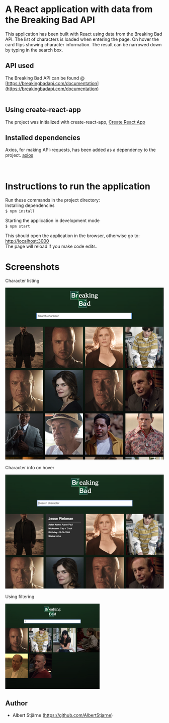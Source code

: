 # A React application with data from the Breaking Bad API

This application has been built with React using data from the Breaking Bad API. The list of characters is loaded when entering the page. On hover the card flips showing character information.
The result can be narrowed down by typing in the search box.

## API used

The Breaking Bad API can be found @ [https://breakingbadapi.com/documentation](https://breakingbadapi.com/documentation)
<br>
<br>

## Using create-react-app

The project was initialized with create-react-app, [Create React App](https://github.com/facebook/create-react-app)

## Installed dependencies

Axios, for making API-requests, has been added as a dependency to the project. [axios](https://www.npmjs.com/package/axios)<br>
<br><br>

# Instructions to run the application

Run these commands in the project directory:<br>
Installing dependencies<br>
`$ npm install`

Starting the application in development mode<br>
`$ npm start`

This should open the application in the browser, otherwise go to:<br>
[http://localhost:3000](http://localhost:3000)<br>
The page will reload if you make code edits.

# Screenshots

Character listing

<img src="./README-img/character-listing.png" width=650>

Character info on hover

<img src="./README-img/character-info-on-hover.png" width=650>

Using filtering

<img src="./README-img/using-filtering.png" width=300>

## Author

- Albert Stjärne (https://github.com/AlbertStjarne)
